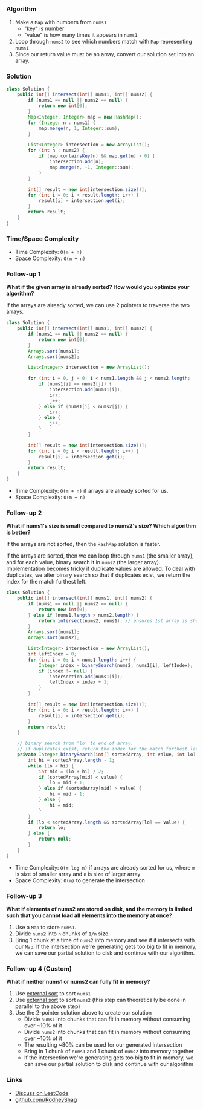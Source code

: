 ### Algorithm

1. Make a `Map` with numbers from `nums1`
    - "key" is number
    - "value" is how many times it appears in `nums1`
1. Loop through `nums2` to see which numbers match with `Map` representing `nums1`
1. Since our return value must be an array, convert our solution set into an array.

### Solution

```java
class Solution {
    public int[] intersect(int[] nums1, int[] nums2) {
        if (nums1 == null || nums2 == null) {
            return new int[0];
        }
        Map<Integer, Integer> map = new HashMap();
        for (Integer n : nums1) {
            map.merge(n, 1, Integer::sum);
        }

        List<Integer> intersection = new ArrayList();
        for (int n : nums2) {
            if (map.containsKey(n) && map.get(n) > 0) {
                intersection.add(n);
                map.merge(n, -1, Integer::sum);
            }
        }

        int[] result = new int[intersection.size()];
        for (int i = 0; i < result.length; i++) {
            result[i] = intersection.get(i);
        }
        return result;
    }
}
```

### Time/Space Complexity

-  Time Complexity: `O(m + n)`
- Space Complexity: `O(m + n)`

### Follow-up 1

__What if the given array is already sorted? How would you optimize your algorithm?__

If the arrays are already sorted, we can use 2 pointers to traverse the two arrays.

```java
class Solution {
    public int[] intersect(int[] nums1, int[] nums2) {
        if (nums1 == null || nums2 == null) {
            return new int[0];
        }
        Arrays.sort(nums1);
        Arrays.sort(nums2);

        List<Integer> intersection = new ArrayList();

        for (int i = 0, j = 0; i < nums1.length && j < nums2.length;  ) {
            if (nums1[i] == nums2[j]) {
                intersection.add(nums1[i]);
                i++;
                j++;
            } else if (nums1[i] < nums2[j]) {
                i++;
            } else {
                j++;
            }
        }

        int[] result = new int[intersection.size()];
        for (int i = 0; i < result.length; i++) {
            result[i] = intersection.get(i);
        }
        return result;
    }
}
```

-  Time Complexity: `O(m + n)` if arrays are already sorted for us.
- Space Complexity: `O(m + n)`

### Follow-up 2

__What if nums1's size is small compared to nums2's size? Which algorithm is better?__

If the arrays are not sorted, then the `HashMap` solution is faster.

If the arrays are sorted, then we can loop through `nums1` (the smaller array), and for each value, binary search it in `nums2` (the larger array). Implementation becomes tricky if duplicate values are allowed. To deal with duplicates, we alter binary search so that if duplicates exist, we return the index for the match furthest left.

```java
class Solution {
    public int[] intersect(int[] nums1, int[] nums2) {
        if (nums1 == null || nums2 == null) {
            return new int[0];
        } else if (nums1.length > nums2.length) {
            return intersect(nums2, nums1); // ensures 1st array is shorter than 2nd.
        }
        Arrays.sort(nums1);
        Arrays.sort(nums2);

        List<Integer> intersection = new ArrayList();
        int leftIndex = 0;
        for (int i = 0; i < nums1.length; i++) {
            Integer index = binarySearch(nums2, nums1[i], leftIndex);
            if (index != null) {
                intersection.add(nums1[i]);
                leftIndex = index + 1;
            }
        }

        int[] result = new int[intersection.size()];
        for (int i = 0; i < result.length; i++) {
            result[i] = intersection.get(i);
        }
        return result;
    }

    // binary search from 'lo' to end of array.
    // if duplicates exist, return the index for the match furthest left.
    private Integer binarySearch(int[] sortedArray, int value, int lo) {
        int hi = sortedArray.length - 1;
        while (lo < hi) {
            int mid = (lo + hi) / 2;
            if (sortedArray[mid] < value) {
                lo = mid + 1;
            } else if (sortedArray[mid] > value) {
                hi = mid - 1;
            } else {
                hi = mid;
            }
        }
        if (lo < sortedArray.length && sortedArray[lo] == value) {
            return lo;
        } else {
            return null;
        }
    }
}
```

-  Time Complexity: `O(m log n)` if arrays are already sorted for us, where `m` is size of smaller array and `n` is size of larger array
- Space Complexity: `O(m)` to generate the intersection

### Follow-up 3

__What if elements of nums2 are stored on disk, and the memory is limited such that you cannot load all elements into the memory at once?__

1. Use a `Map` to store `nums1`.
1. Divide `nums2` into `n` chunks of `1/n` size.
1. Bring 1 chunk at a time of `nums2` into memory and see if it intersects with our `Map`. If the intersection we're generating gets too big to fit in memory, we can save our partial solution to disk and continue with our algorithm.

### Follow-up 4 (Custom)

__What if neither nums1 or nums2 can fully fit in memory?__

1. Use [external sort](https://en.wikipedia.org/wiki/External_sorting) to sort `nums1`
1. Use [external sort](https://en.wikipedia.org/wiki/External_sorting) to sort `nums2` (this step can theoretically be done in parallel to the above step)
1. Use the 2-pointer solution above to create our solution
    - Divide `nums1` into chunks that can fit in memory without consuming over ~10% of it
    - Divide `nums2` into chunks that can fit in memory without consuming over ~10% of it
    - The resulting ~80% can be used for our generated intersection
    - Bring in 1 chunk of `nums1` and 1 chunk of `nums2` into memory together
    - If the intersection we're generating gets too big to fit in memory, we can save our partial solution to disk and continue with our algorithm


### Links

- [Discuss on LeetCode](https://leetcode.com/problems/intersection-of-two-arrays-ii/discuss/439955)
- [github.com/RodneyShag](https://github.com/RodneyShag)
